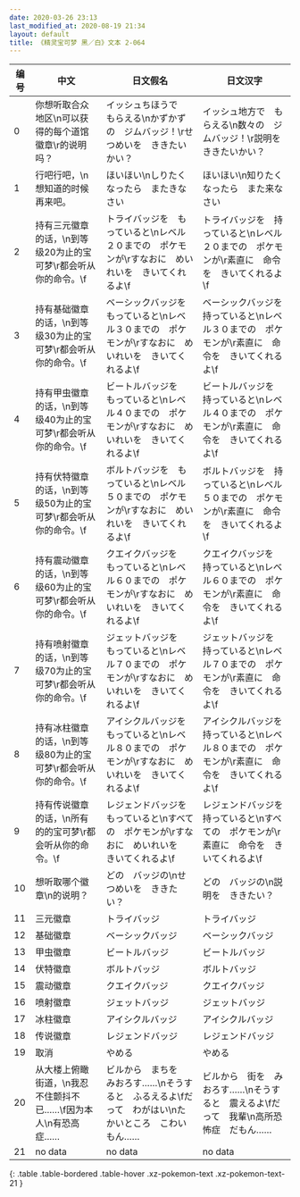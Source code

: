 ```yaml
---
date: 2020-03-26 23:13
last_modified_at: 2020-08-19 21:34
layout: default
title: 《精灵宝可梦 黑／白》文本 2-064
---
```

| 编号 | 中文 | 日文假名 | 日文汉字 |
| ---- | ---- | ---- | --- |
| 0 | 你想听取合众地区\n可以获得的每个道馆徽章\r的说明吗？ | イッシュちほうで　もらえる\nかずかずの　ジムバッジ！\rせつめいを　ききたいかい？ | イッシュ地方で　もらえる\n数々の　ジムバッジ！\r説明を　ききたいかい？ |
| 1 | 行吧行吧，\n想知道的时候再来吧。 | ほいほい\nしりたくなったら　またきなさい | ほいほい\n知りたくなったら　また来なさい |
| 2 | 持有三元徽章的话，\n到等级20为止的宝可梦\r都会听从你的命令。\f | トライバッジを　もっていると\nレベル２０までの　ポケモンが\rすなおに　めいれいを　きいてくれるよ\f | トライバッジを　持っていると\nレベル２０までの　ポケモンが\r素直に　命令を　きいてくれるよ\f |
| 3 | 持有基础徽章的话，\n到等级30为止的宝可梦\r都会听从你的命令。\f | ベーシックバッジを　もっていると\nレベル３０までの　ポケモンが\rすなおに　めいれいを　きいてくれるよ\f | ベーシックバッジを　持っていると\nレベル３０までの　ポケモンが\r素直に　命令を　きいてくれるよ\f |
| 4 | 持有甲虫徽章的话，\n到等级40为止的宝可梦\r都会听从你的命令。\f | ビートルバッジを　もっていると\nレベル４０までの　ポケモンが\rすなおに　めいれいを　きいてくれるよ\f | ビートルバッジを　持っていると\nレベル４０までの　ポケモンが\r素直に　命令を　きいてくれるよ\f |
| 5 | 持有伏特徽章的话，\n到等级50为止的宝可梦\r都会听从你的命令。\f | ボルトバッジを　もっていると\nレベル５０までの　ポケモンが\rすなおに　めいれいを　きいてくれるよ\f | ボルトバッジを　持っていると\nレベル５０までの　ポケモンが\r素直に　命令を　きいてくれるよ\f |
| 6 | 持有震动徽章的话，\n到等级60为止的宝可梦\r都会听从你的命令。\f | クエイクバッジを　もっていると\nレベル６０までの　ポケモンが\rすなおに　めいれいを　きいてくれるよ\f | クエイクバッジを　持っていると\nレベル６０までの　ポケモンが\r素直に　命令を　きいてくれるよ\f |
| 7 | 持有喷射徽章的话，\n到等级70为止的宝可梦\r都会听从你的命令。\f | ジェットバッジを　もっていると\nレベル７０までの　ポケモンが\rすなおに　めいれいを　きいてくれるよ\f | ジェットバッジを　持っていると\nレベル７０までの　ポケモンが\r素直に　命令を　きいてくれるよ\f |
| 8 | 持有冰柱徽章的话，\n到等级80为止的宝可梦\r都会听从你的命令。\f | アイシクルバッジを　もっていると\nレベル８０までの　ポケモンが\rすなおに　めいれいを　きいてくれるよ\f | アイシクルバッジを　持っていると\nレベル８０までの　ポケモンが\r素直に　命令を　きいてくれるよ\f |
| 9 | 持有传说徽章的话，\n所有的的宝可梦\r都会听从你的命令。\f | レジェンドバッジを　もっていると\nすべての　ポケモンが\rすなおに　めいれいを　きいてくれるよ\f | レジェンドバッジを　持っていると\nすべての　ポケモンが\r素直に　命令を　きいてくれるよ\f |
| 10 | 想听取哪个徽章\n的说明？ | どの　バッジの\nせつめいを　ききたい？ | どの　バッジの\n説明を　ききたい？ |
| 11 | 三元徽章 | トライバッジ | トライバッジ |
| 12 | 基础徽章 | ベーシックバッジ | ベーシックバッジ |
| 13 | 甲虫徽章 | ビートルバッジ | ビートルバッジ |
| 14 | 伏特徽章 | ボルトバッジ | ボルトバッジ |
| 15 | 震动徽章 | クエイクバッジ | クエイクバッジ |
| 16 | 喷射徽章 | ジェットバッジ | ジェットバッジ |
| 17 | 冰柱徽章 | アイシクルバッジ | アイシクルバッジ |
| 18 | 传说徽章 | レジェンドバッジ | レジェンドバッジ |
| 19 | 取消 | やめる | やめる |
| 20 | 从大楼上俯瞰街道，\n我忍不住颤抖不已……\f因为本人\n有恐高症…… | ビルから　まちを　みおろす……\nそうすると　ふるえるよ\fだって　わがはい\nたかいところ　こわいもん…… | ビルから　街を　みおろす……\nそうすると　震えるよ\fだって　我輩\n高所恐怖症　だもん…… |
| 21 | no data | no data | no data |
{: .table .table-bordered .table-hover .xz-pokemon-text .xz-pokemon-text-21 }